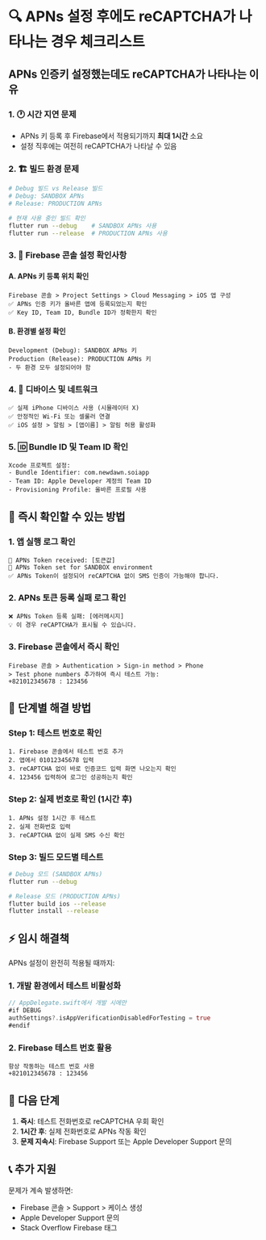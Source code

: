 # 🔍 APNs 설정 후에도 reCAPTCHA가 나타나는 경우 체크리스트

## APNs 인증키 설정했는데도 reCAPTCHA가 나타나는 이유

### 1. 🕐 **시간 지연 문제**
- APNs 키 등록 후 Firebase에서 적용되기까지 **최대 1시간** 소요
- 설정 직후에는 여전히 reCAPTCHA가 나타날 수 있음

### 2. 🏗️ **빌드 환경 문제**
```bash
# Debug 빌드 vs Release 빌드
# Debug: SANDBOX APNs
# Release: PRODUCTION APNs

# 현재 사용 중인 빌드 확인
flutter run --debug    # SANDBOX APNs 사용
flutter run --release  # PRODUCTION APNs 사용
```

### 3. 🔧 **Firebase 콘솔 설정 확인사항**

#### A. APNs 키 등록 위치 확인
```
Firebase 콘솔 > Project Settings > Cloud Messaging > iOS 앱 구성
✅ APNs 인증 키가 올바른 앱에 등록되었는지 확인
✅ Key ID, Team ID, Bundle ID가 정확한지 확인
```

#### B. 환경별 설정 확인
```
Development (Debug): SANDBOX APNs 키
Production (Release): PRODUCTION APNs 키
- 두 환경 모두 설정되어야 함
```

### 4. 📱 **디바이스 및 네트워크**
```
✅ 실제 iPhone 디바이스 사용 (시뮬레이터 X)
✅ 안정적인 Wi-Fi 또는 셀룰러 연결
✅ iOS 설정 > 알림 > [앱이름] > 알림 허용 활성화
```

### 5. 🆔 **Bundle ID 및 Team ID 확인**
```
Xcode 프로젝트 설정:
- Bundle Identifier: com.newdawn.soiapp
- Team ID: Apple Developer 계정의 Team ID
- Provisioning Profile: 올바른 프로필 사용
```

## 🔧 즉시 확인할 수 있는 방법

### 1. 앱 실행 로그 확인
```
📱 APNs Token received: [토큰값]
🔧 APNs Token set for SANDBOX environment
✅ APNs Token이 설정되어 reCAPTCHA 없이 SMS 인증이 가능해야 합니다.
```

### 2. APNs 토큰 등록 실패 로그 확인
```
❌ APNs Token 등록 실패: [에러메시지]
💡 이 경우 reCAPTCHA가 표시될 수 있습니다.
```

### 3. Firebase 콘솔에서 즉시 확인
```
Firebase 콘솔 > Authentication > Sign-in method > Phone
> Test phone numbers 추가하여 즉시 테스트 가능:
+821012345678 : 123456
```

## 🚀 단계별 해결 방법

### Step 1: 테스트 번호로 확인
```
1. Firebase 콘솔에서 테스트 번호 추가
2. 앱에서 01012345678 입력
3. reCAPTCHA 없이 바로 인증코드 입력 화면 나오는지 확인
4. 123456 입력하여 로그인 성공하는지 확인
```

### Step 2: 실제 번호로 확인 (1시간 후)
```
1. APNs 설정 1시간 후 테스트
2. 실제 전화번호 입력
3. reCAPTCHA 없이 실제 SMS 수신 확인
```

### Step 3: 빌드 모드별 테스트
```bash
# Debug 모드 (SANDBOX APNs)
flutter run --debug

# Release 모드 (PRODUCTION APNs)  
flutter build ios --release
flutter install --release
```

## ⚡ 임시 해결책

APNs 설정이 완전히 적용될 때까지:

### 1. 개발 환경에서 테스트 비활성화
```dart
// AppDelegate.swift에서 개발 시에만
#if DEBUG
authSettings?.isAppVerificationDisabledForTesting = true
#endif
```

### 2. Firebase 테스트 번호 활용
```
항상 작동하는 테스트 번호 사용
+821012345678 : 123456
```

## 🎯 다음 단계

1. **즉시**: 테스트 전화번호로 reCAPTCHA 우회 확인
2. **1시간 후**: 실제 전화번호로 APNs 작동 확인  
3. **문제 지속시**: Firebase Support 또는 Apple Developer Support 문의

## 📞 추가 지원

문제가 계속 발생하면:
- Firebase 콘솔 > Support > 케이스 생성
- Apple Developer Support 문의
- Stack Overflow Firebase 태그
